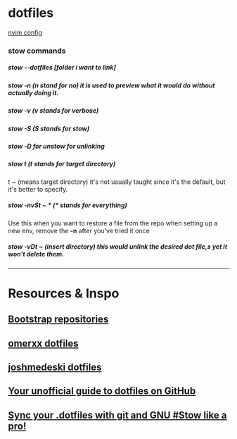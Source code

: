# dotfiles

[nvim config](https://github.com/Mahadi-Ahmed/nvim)

### stow commands

##### stow --dotfiles [folder i want to link]

##### stow -n (n stand for no) it is used to preview what it would do without actually doing it.

##### stow -v (v stands for verbose)

##### stow -S (S stands for stow)

##### stow -D for unstow for unlinking

##### stow t (t stands for target directory)
t ~ (means target directory) it's not usually taught since it's the default, but it's better to specify.

##### stow -nvSt ~ * (* stands for everything)
Use this when you want to restore a file from the repo when setting up a new env, remove the **-n** after you've tried it once 

##### stow -vDt ~ (insert directory) this would unlink the desired dot file,s yet it won't delete them.

---
# Resources & Inspo
## [Bootstrap repositories](https://dotfiles.github.io/bootstrap/)
## [omerxx dotfiles](https://github.com/omerxx/dotfiles)
## [joshmedeski dotfiles](https://github.com/joshmedeski/dotfiles)
## [Your unofficial guide to dotfiles on GitHub](https://dotfiles.github.io)
## [Sync your .dotfiles with git and GNU #Stow like a pro!](https://www.youtube.com/watch?v=CFzEuBGPPPg)
